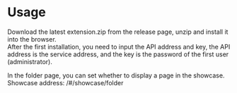 # Usage

Download the latest extension.zip from the release page, unzip and install it into the browser.  
After the first installation, you need to input the API address and key, the API address is the service address, and the key is the password of the first user (administrator).  

In the folder page, you can set whether to display a page in the showcase.  
Showcase address: /#/showcase/folder